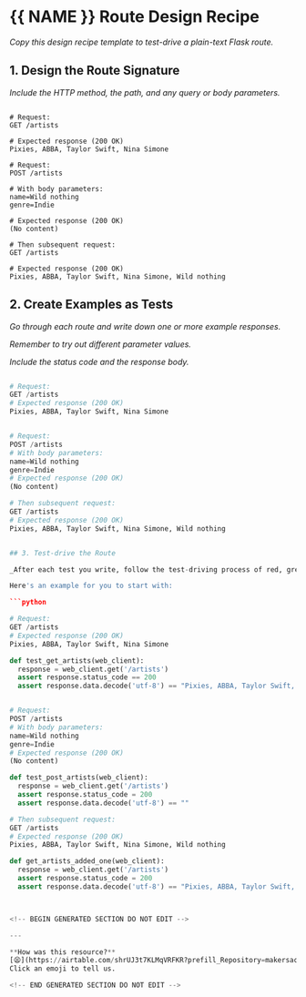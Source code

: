 # {{ NAME }} Route Design Recipe

_Copy this design recipe template to test-drive a plain-text Flask route._

## 1. Design the Route Signature

_Include the HTTP method, the path, and any query or body parameters._

```

# Request:
GET /artists

# Expected response (200 OK)
Pixies, ABBA, Taylor Swift, Nina Simone

# Request:
POST /artists

# With body parameters:
name=Wild nothing
genre=Indie

# Expected response (200 OK)
(No content)

# Then subsequent request:
GET /artists

# Expected response (200 OK)
Pixies, ABBA, Taylor Swift, Nina Simone, Wild nothing

```

## 2. Create Examples as Tests

_Go through each route and write down one or more example responses._

_Remember to try out different parameter values._

_Include the status code and the response body._

```python

# Request:
GET /artists
# Expected response (200 OK)
Pixies, ABBA, Taylor Swift, Nina Simone


# Request:
POST /artists
# With body parameters:
name=Wild nothing
genre=Indie
# Expected response (200 OK)
(No content)

# Then subsequent request:
GET /artists
# Expected response (200 OK)
Pixies, ABBA, Taylor Swift, Nina Simone, Wild nothing


## 3. Test-drive the Route

_After each test you write, follow the test-driving process of red, green, refactor to implement the behaviour._

Here's an example for you to start with:

```python

# Request:
GET /artists
# Expected response (200 OK)
Pixies, ABBA, Taylor Swift, Nina Simone

def test_get_artists(web_client):
  response = web_client.get('/artists')
  assert response.status_code == 200
  assert response.data.decode('utf-8') == "Pixies, ABBA, Taylor Swift, Nina Simone"


# Request:
POST /artists
# With body parameters:
name=Wild nothing
genre=Indie
# Expected response (200 OK)
(No content)

def test_post_artists(web_client):
  response = web_client.get('/artists')
  assert response.status_code = 200
  assert response.data.decode('utf-8') == ""

# Then subsequent request:
GET /artists
# Expected response (200 OK)
Pixies, ABBA, Taylor Swift, Nina Simone, Wild nothing

def get_artists_added_one(web_client):
  response = web_client.get('/artists')
  assert response.status_code = 200
  assert response.data.decode('utf-8') == "Pixies, ABBA, Taylor Swift, Nina Simone, Wild nothing"



<!-- BEGIN GENERATED SECTION DO NOT EDIT -->

---

**How was this resource?**  
[😫](https://airtable.com/shrUJ3t7KLMqVRFKR?prefill_Repository=makersacademy%2Fweb-applications-in-python&prefill_File=resources%2Fplain_route_recipe_template.md&prefill_Sentiment=😫) [😕](https://airtable.com/shrUJ3t7KLMqVRFKR?prefill_Repository=makersacademy%2Fweb-applications-in-python&prefill_File=resources%2Fplain_route_recipe_template.md&prefill_Sentiment=😕) [😐](https://airtable.com/shrUJ3t7KLMqVRFKR?prefill_Repository=makersacademy%2Fweb-applications-in-python&prefill_File=resources%2Fplain_route_recipe_template.md&prefill_Sentiment=😐) [🙂](https://airtable.com/shrUJ3t7KLMqVRFKR?prefill_Repository=makersacademy%2Fweb-applications-in-python&prefill_File=resources%2Fplain_route_recipe_template.md&prefill_Sentiment=🙂) [😀](https://airtable.com/shrUJ3t7KLMqVRFKR?prefill_Repository=makersacademy%2Fweb-applications-in-python&prefill_File=resources%2Fplain_route_recipe_template.md&prefill_Sentiment=😀)  
Click an emoji to tell us.

<!-- END GENERATED SECTION DO NOT EDIT -->